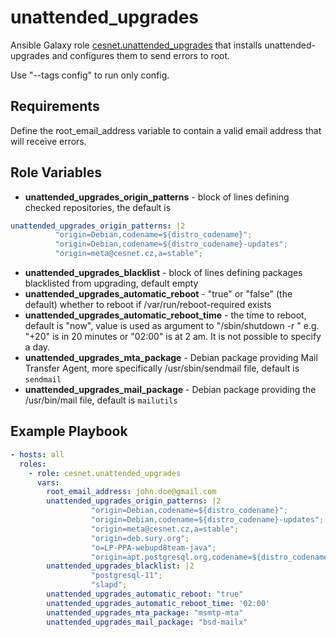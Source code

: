 unattended_upgrades
======================

Ansible Galaxy role [cesnet.unattended_upgrades](https://galaxy.ansible.com/cesnet/unattended_upgrades) that installs unattended-upgrades and configures them to send
errors to root.

Use "--tags config" to run only config.

Requirements
------------

Define the root_email_address variable to contain a valid email address
that will receive errors.

Role Variables
--------------

- **unattended_upgrades_origin_patterns** - block of lines defining checked repositories, the default is
```yaml
unattended_upgrades_origin_patterns: |2
          "origin=Debian,codename=${distro_codename}";
          "origin=Debian,codename=${distro_codename}-updates";
          "origin=meta@cesnet.cz,a=stable";
```
- **unattended_upgrades_blacklist** - block of lines defining packages blacklisted from upgrading, default empty
- **unattended_upgrades_automatic_reboot** - "true" or "false" (the default) whether to reboot if /var/run/reboot-required exists
- **unattended_upgrades_automatic_reboot_time** - the time to reboot, default is "now", value is used as argument to "/sbin/shutdown -r " e.g. "+20" is in 20 minutes or "02:00" is at 2 am. It is not possible to specify a day.
- **unattended_upgrades_mta_package** - Debian package providing Mail Transfer Agent, more specifically /usr/sbin/sendmail file, default is `sendmail`
- **unattended_upgrades_mail_package** - Debian package providing the /usr/bin/mail file, default is `mailutils`

Example Playbook
----------------
```yaml
- hosts: all
  roles:
    - role: cesnet.unattended_upgrades
      vars:
        root_email_address: john.doe@gmail.com
        unattended_upgrades_origin_patterns: |2
                  "origin=Debian,codename=${distro_codename}";
                  "origin=Debian,codename=${distro_codename}-updates";
                  "origin=meta@cesnet.cz,a=stable";
                  "origin=deb.sury.org";
                  "o=LP-PPA-webupd8team-java";
                  "origin=apt.postgresql.org,codename=${distro_codename}-pgdg";
        unattended_upgrades_blacklist: |2
                  "postgresql-11";
                  "slapd";
        unattended_upgrades_automatic_reboot: "true"
        unattended_upgrades_automatic_reboot_time: '02:00'
        unattended_upgrades_mta_package: "msmtp-mta"
        unattended_upgrades_mail_package: "bsd-mailx"
```
